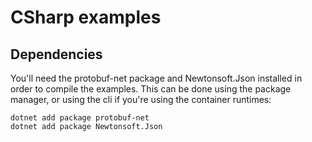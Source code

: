 # CSharp examples

## Dependencies
You'll need the protobuf-net package and Newtonsoft.Json installed in order to compile the examples. This can be done using the package manager, or using the cli if you're using the container runtimes:

```
dotnet add package protobuf-net
dotnet add package Newtonsoft.Json
```

